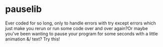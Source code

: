# pauselib
Ever coded for so long, only to handle errors with try except errors which just make you rerun or run some code over and over again?Or maybe you've been wanting to pause your program for some seconds with a little animation &amp;/ text? Try this!
